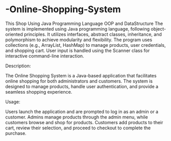 # -Online-Shopping-System
This Shop Using Java Programming Language OOP and DataStructure
The system is implemented using Java programming language, following object-oriented principles.
It utilizes interfaces, abstract classes, inheritance, and polymorphism to achieve modularity and flexibility.
The program uses collections (e.g., ArrayList, HashMap) to manage products, user credentials, and shopping cart.
User input is handled using the Scanner class for interactive command-line interaction.


Description:

The Online Shopping System is a Java-based application that facilitates online shopping for both administrators and customers. The system is designed to manage products, handle user authentication, and provide a seamless shopping experience.

Usage:

Users launch the application and are prompted to log in as an admin or a customer.
Admins manage products through the admin menu, while customers browse and shop for products.
Customers add products to their cart, review their selection, and proceed to checkout to complete the purchase.


